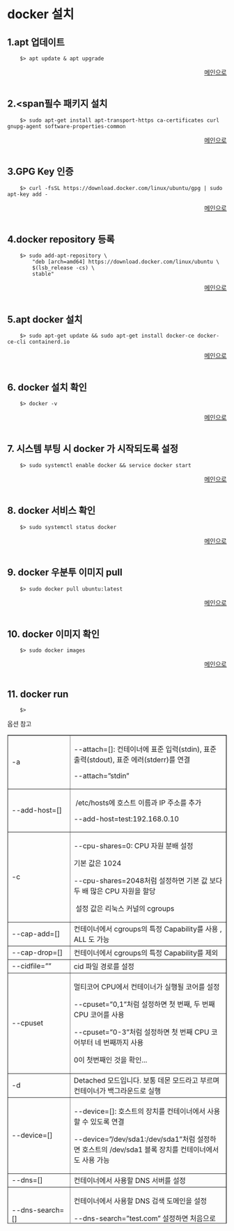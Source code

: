 # docker 설치

1.<span></span>apt 업데이트
---

```
    $> apt update & apt upgrade
```

 <div align="right"> 
<a href="https://github.com/och5351/Jupyter-server/blob/main/Readme.md"> 메인으로 </a>
</div><br>

2.<span</span>필수 패키지 설치
---

```
    $> sudo apt-get install apt-transport-https ca-certificates curl gnupg-agent software-properties-common
```
 <div align="right"> 
<a href="https://github.com/och5351/Jupyter-server/blob/main/Readme.md"> 메인으로 </a>
</div><br>

3.<span></span>GPG Key 인증
---

```
    $> curl -fsSL https://download.docker.com/linux/ubuntu/gpg | sudo apt-key add -
```
 <div align="right"> 
<a href="https://github.com/och5351/Jupyter-server/blob/main/Readme.md"> 메인으로 </a>
</div><br>

4.<span></span>docker repository 등록
---

```
    $> sudo add-apt-repository \
        "deb [arch=amd64] https://download.docker.com/linux/ubuntu \
        $(lsb_release -cs) \
        stable"
```
 <div align="right"> 
<a href="https://github.com/och5351/Jupyter-server/blob/main/Readme.md"> 메인으로 </a>
</div><br>

5.<span></span>apt docker 설치
---

```
    $> sudo apt-get update && sudo apt-get install docker-ce docker-ce-cli containerd.io
```
 <div align="right"> 
<a href="https://github.com/och5351/Jupyter-server/blob/main/Readme.md"> 메인으로 </a>
</div><br>

6.<span></span> docker 설치 확인
---

```
    $> docker -v
```
 <div align="right"> 
<a href="https://github.com/och5351/Jupyter-server/blob/main/Readme.md"> 메인으로 </a>
</div><br>

7.<span></span> 시스템 부팅 시 docker 가 시작되도록 설정
---

```
    $> sudo systemctl enable docker && service docker start
```
 <div align="right"> 
<a href="https://github.com/och5351/Jupyter-server/blob/main/Readme.md"> 메인으로 </a>
</div><br>

8.<span></span> docker 서비스 확인
---

```
    $> sudo systemctl status docker
```
 <div align="right"> 
<a href="https://github.com/och5351/Jupyter-server/blob/main/Readme.md"> 메인으로 </a>
</div><br>

9.<span></span> docker 우분투 이미지 pull
---

```
    $> sudo docker pull ubuntu:latest
```
<div align="right"> 
<a href="https://github.com/och5351/Jupyter-server/blob/main/Readme.md"> 메인으로 </a>
</div><br>

10.<span></span> docker 이미지 확인
---

```
    $> sudo docker images
```
<div align="right"> 
<a href="https://github.com/och5351/Jupyter-server/blob/main/Readme.md"> 메인으로 </a>
</div><br>

11.<span></span> docker run
---

```
    $> 
```


옵션 참고 
<table style="border-collapse: collapse; width: 100%; height: 1123px;" border="1" data-ke-style="style6">
<tbody>
<tr style="height: 78px;">
<td style="width: 16.9767%; height: 78px;">-a</td>
<td style="width: 83.0233%; height: 78px;">
<p><span>--attach=[]: 컨테이너에 표준 입력(stdin), 표준 출력(stdout), 표준 에러(stderr)를 연결</span></p>
<p>--attach=”stdin”</p>
</td>
</tr>
<tr style="height: 78px;">
<td style="width: 16.9767%; height: 78px;"><span>--add-host=[]</span></td>
<td style="width: 83.0233%; height: 78px;">
<p><span><span>&nbsp;</span></span>/etc/hosts<span>에 호스트 이름과 IP 주소를 추가</span></p>
<p><span>--add-host=test:192.168.0.10</span></p>
</td>
</tr>
<tr style="height: 128px;">
<td style="width: 16.9767%; height: 128px;">-c</td>
<td style="width: 83.0233%; height: 128px;">
<p><span>--cpu-shares=0: CPU 자원 분배 설정</span></p>
<p><span><span>기본 값은 1024</span></span></p>
<p><span><span>--cpu-shares=2048<span>처럼 설정하면 기본 값 보다 두 배 많은 CPU 자원을 할당</span></span></span></p>
<p><span><span><span><span>&nbsp;설정 값은 리눅스 커널의 cgroups</span></span></span></span></p>
</td>
</tr>
<tr style="height: 20px;">
<td style="width: 16.9767%; height: 20px;"><span>--cap-add=[]</span></td>
<td style="width: 83.0233%; height: 20px;"><span>컨테이너에서 cgroups의 특정 Capability를 사용 , ALL 도 가능</span></td>
</tr>
<tr style="height: 20px;">
<td style="width: 16.9767%; height: 20px;"><span>--cap-drop=[]</span></td>
<td style="width: 83.0233%; height: 20px;"><span>컨테이너에서 cgroups의 특정 Capability를 제외</span></td>
</tr>
<tr style="height: 20px;">
<td style="width: 16.9767%; height: 20px;"><span>--cidfile=””</span></td>
<td style="width: 83.0233%; height: 20px;"><span>cid 파일 경로를 설정</span></td>
</tr>
<tr style="height: 128px;">
<td style="width: 16.9767%; height: 128px;"><span>--cpuset</span></td>
<td style="width: 83.0233%; height: 128px;">
<p><span>멀티코어 CPU에서 컨테이너가 실행될 코어를 설정</span></p>
<p><span>--cpuset=”0,1”<span>처럼 설정하면 첫 번째, 두 번째 CPU 코어를 사용</span></span></p>
<p><span>--cpuset=”0-3”<span>처럼 설정하면 첫 번째 CPU 코어부터 네 번째까지 사용</span></span></p>
<p>0이 첫번째인 것을 확인...</p>
</td>
</tr>
<tr style="height: 20px;">
<td style="width: 16.9767%; height: 20px;"><span>-d</span></td>
<td style="width: 83.0233%; height: 20px;"><span>Detached 모드입니다. 보통 데몬 모드라고 부르며 컨테이너가 백그라운드로 실행</span></td>
</tr>
<tr style="height: 22px;">
<td style="width: 16.9767%; height: 22px;"><span>--device=[]</span></td>
<td style="width: 83.0233%; height: 22px;">
<p><span>--device=[]: 호스트의 장치를 컨테이너에서 사용할 수 있도록 연결</span></p>
<p><span>--device=”/dev/sda1:/dev/sda1”<span>처럼 설정하면 호스트의<span>&nbsp;</span></span>/dev/sda1<span><span>&nbsp;</span>블록 장치를 컨테이너에서도 사용 가능</span></span></p>
</td>
</tr>
<tr style="height: 20px;">
<td style="width: 16.9767%; height: 20px;"><span>--dns</span><span>=[]</span></td>
<td style="width: 83.0233%; height: 20px;"><span>컨테이너에서 사용할 DNS 서버를 설정</span></td>
</tr>
<tr style="height: 20px;">
<td style="width: 16.9767%; height: 20px;"><span>--dns-search=[]</span></td>
<td style="width: 83.0233%; height: 20px;">
<p><span>컨테이너에서 사용할 DNS 검색 도메인을 설정</span></p>
<p><span>--dns-search=”test.com” 설정하면 처음으로 찾는다.</span></p>
</td>
</tr>
<tr style="height: 20px;">
<td style="width: 16.9767%; height: 20px;"><span>-e, --env=[]</span></td>
<td style="width: 83.0233%; height: 20px;">
<p><span>컨테이너에 환경 변수를 설정 , 주로 <span>설정 값이나 비밀번호를 전달할 때 사용한다.</span></span></p>
<p><span><span>e MYSQL_ROOT_PASSWORD=testpass</span></span></p>
</td>
</tr>
<tr style="height: 20px;">
<td style="width: 16.9767%; height: 20px;"><span>--entrypoint=””</span></td>
<td style="width: 83.0233%; height: 20px;"><span>Dockerfile의 ENTRYPOINT 설정을 무시하고 강제로 다른 값을 설정</span></td>
</tr>
<tr style="height: 20px;">
<td style="width: 16.9767%; height: 20px;"><span>--env-file=[]</span></td>
<td style="width: 83.0233%; height: 20px;">
<p><span>컨테이너에 환경 변수가 설정된 파일을 적용</span></p>
<p><span>--env-file=”/etc/test.env”</span></p>
</td>
</tr>
<tr style="height: 20px;">
<td style="width: 16.9767%; height: 20px;"><span>--expose=[]</span></td>
<td style="width: 83.0233%; height: 20px;"><span>컨테이너의 포트를 호스트와 연결 ,외부에 노출 하지 않는다.</span></td>
</tr>
<tr style="height: 20px;">
<td style="width: 16.9767%; height: 20px;">
<p><span>-h, </span></p>
<p><span>--hostname=""</span></p>
</td>
<td style="width: 83.0233%; height: 20px;"><span>컨테이너의 호스트 이름을 설정</span></td>
</tr>
<tr style="height: 20px;">
<td style="width: 16.9767%; height: 20px;">
<p><span>-i, </span></p>
<p><span>--interactive=false</span></p>
</td>
<td style="width: 83.0233%; height: 20px;"><span><span>&nbsp;</span>표준 입력(stdin)을 활성화하며 컨테이너와 연결(attach)되어 있지 않더라도 표준 입력을 유지,&nbsp; bash</span></td>
</tr>
<tr style="height: 20px;">
<td style="width: 16.9767%; height: 20px;"><span>--link=[]</span></td>
<td style="width: 83.0233%; height: 20px;"><span>컨테이너끼리 연결,<span>&nbsp;</span></span>&lt;컨테이너 이름&gt;:&lt;별칭&gt;</td>
</tr>
<tr style="height: 20px;">
<td style="width: 16.9767%; height: 20px;"><span>--lxc-conf=[]</span></td>
<td style="width: 83.0233%; height: 20px;"><span>LXC 드라이버를 사용한다면 LXC 옵션을 설정</span></td>
</tr>
<tr style="height: 20px;">
<td style="width: 16.9767%; height: 20px;"><span style="color: #333333;">-m, --memory=””</span></td>
<td style="width: 83.0233%; height: 20px;">
<p><span>메모리 한계를 설정 ,<span>&nbsp;</span></span>&lt;숫자 단위&gt;<span><span>&nbsp;</span>형식이며 단위는 b, k, m, g</span></p>
<p><span>--memory=”3g”</span></p>
</td>
</tr>
<tr style="height: 20px;">
<td style="width: 16.9767%; height: 20px;"><span>--name</span></td>
<td style="width: 83.0233%; height: 20px;"><span>컨테이너에 이름을 설정</span></td>
</tr>
<tr style="height: 20px;">
<td style="width: 16.9767%; height: 20px;"><span>--net=”bridge”</span></td>
<td style="width: 83.0233%; height: 20px;"><span>컨테이너의 네트워크 모드를 설정</span></td>
</tr>
<tr style="height: 20px;">
<td style="width: 16.9767%; height: 20px;">
<p><span>-P</span></p>
<p><span>--publish-all=false</span></p>
</td>
<td style="width: 83.0233%; height: 20px;"><span>호스트에 연결된 컨테이너의 모든 포트를 외부에 노출</span></td>
</tr>
<tr style="height: 20px;">
<td style="width: 16.9767%; height: 20px;"><span>-p, --publish=[]</span></td>
<td style="width: 83.0233%; height: 20px;">
<p><span>특정 포트를 외부에 노출</span></p>
<p>IP 주소:호스트 포트:컨테이너 포트,<span>&nbsp;</span>호스트에 네트워크 인터페이스가 여러 개이거나 IP 주소가 여러 개 일 때 사용</p>
<p>IP 주소::컨테이너 포트 ,호스트 포트를 설정하지 않으면 호스트의 포트 번호가 무작위로 설정</p>
<p>&lt;컨테이너 포트&gt;<span>&nbsp;</span>컨테이너 포트만 설정하면 호스트의 포트 번호가 무작위로 설정</p>
</td>
</tr>
<tr style="height: 19px;">
<td style="width: 16.9767%; height: 19px;"><span><span>--privileged=false</span></span></td>
<td style="width: 83.0233%; height: 19px;"><span><span>컨테이너 안에서 호스트의 리눅스 커널 기능(Capability)을 모두 사용</span></span></td>
</tr>
<tr style="height: 76px;">
<td style="width: 16.9767%; height: 76px;"><span><span>--restart=””</span></span></td>
<td style="width: 83.0233%; height: 76px;">
<p><span><span><span>&nbsp;</span>컨테이너 안의 프로세스 종료 시 재시작 정책을 설정</span></span></p>
<p><span><span><span>no: 프로세스가 종료되더라도 컨테이너를 재시작하지 않습니다</span></span></span></p>
<p><span><span><span><span>on-failure: 프로세스의 Exit Code가 0이 아닐 때만 재시작</span></span></span></span></p>
<p><span><span><span><span><span>always: 프로세스의 Exit Code와 상관없이 재시작</span></span></span></span></span></p>
</td>
</tr>
<tr style="height: 19px;">
<td style="width: 16.9767%; height: 19px;"><span><span>--rm=false</span></span></td>
<td style="width: 83.0233%; height: 19px;"><span><span>: 컨테이너 안의 프로세스가 종료되면 컨테이너를 자동으로 삭제</span></span></td>
</tr>
<tr style="height: 20px;">
<td style="width: 16.9767%; height: 20px;"><span><span>--security-opt=[]</span></span></td>
<td style="width: 83.0233%; height: 20px;"><span><span>SELinux, AppArmor</span><span><span>&nbsp;</span>옵션을 설정</span></span></td>
</tr>
<tr style="height: 19px;">
<td style="width: 16.9767%; height: 19px;"><span><span>--sig-proxy=true</span></span></td>
<td style="width: 83.0233%; height: 19px;"><span><span>모든 시그널을 프로세스에 전달</span></span></td>
</tr>
<tr style="height: 19px;">
<td style="width: 16.9767%; height: 19px;"><span><span>-t, --tty=false</span></span></td>
<td style="width: 83.0233%; height: 19px;"><span><span>TTY 모드를 사용,<span><span>&nbsp;</span>Bash를 사용하려면 이 옵션을 설정 필수</span></span></span></td>
</tr>
<tr style="height: 19px;">
<td style="width: 16.9767%; height: 19px;"><span><span>-u</span></span></td>
<td style="width: 83.0233%; height: 19px;"><span><span>컨테이너가 실행될 리눅스 사용자 계정 이름 또는 UID를 설정</span></span></td>
</tr>
<tr style="height: 19px;">
<td style="width: 16.9767%; height: 19px;"><span><span>-v</span></span></td>
<td style="width: 83.0233%; height: 19px;">
<p><span><span>데이터 볼륨을 설정</span></span></p>
<p><span><span>호스트와 공유할 디렉터리를 설정하여 파일을 컨테이너에 저장하지 않고 호스트에 바로 저장</span></span></p>
<p><span><span>&lt;호스트 디렉터리&gt;:&lt;컨테이너 디렉터리&gt;:&lt;ro, rw&gt;<span><span> </span></span></span></span></p>
</td>
</tr>
<tr style="height: 19px;">
<td style="width: 16.9767%; height: 19px;"><span><span>--volumes-from=[]</span></span></td>
<td style="width: 83.0233%; height: 19px;"><span><span>데이터 볼륨 컨테이너를 연결, &lt;컨테이너 이름, ID&gt;:&lt;ro, rw&gt;<span><span>&nbsp;</span>형식으로 설정</span></span></span></td>
</tr>
<tr style="height: 20px;">
<td style="width: 16.9767%; height: 20px;"><span>-w, --workdir=””</span></td>
<td style="width: 83.0233%; height: 20px;"><span>컨테이너 안의 프로세스가 실행될 디렉터리를 설정</span></td>
</tr>
</tbody>
</table>
 